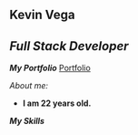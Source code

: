 ## Kevin Vega
<!---->

## _Full Stack Developer_
 
<!---->
_**My Portfolio**_  [Portfolio](https://portfolio-app-nine-lovat.vercel.app/)

_About me:_
* **I am 22 years old.**

_**My Skills**_
